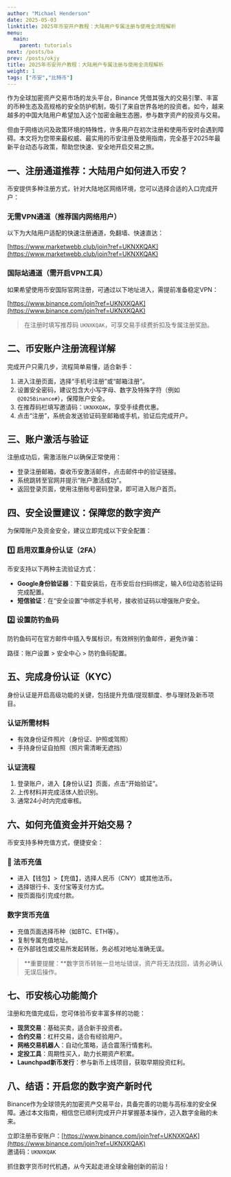 ```yaml
---
author: "Michael Henderson"
date: 2025-05-03
linktitle: 2025年币安开户教程：大陆用户专属注册与使用全流程解析
menu:
  main:
    parent: tutorials
next: /posts/ba
prev: /posts/okjy
title: 2025年币安开户教程：大陆用户专属注册与使用全流程解析
weight: 1
tags: ["币安","比特币"]
---
```


作为全球加密资产交易市场的龙头平台，Binance 凭借其强大的交易引擎、丰富的币种生态及高规格的安全防护机制，吸引了来自世界各地的投资者。如今，越来越多的中国大陆用户希望加入这个加密金融生态圈，参与数字资产的投资与交易。

但由于网络访问及政策环境的特殊性，许多用户在初次注册和使用币安时会遇到障碍。本文将为您带来最权威、最实用的币安注册及使用指南，完全基于2025年最新平台动态与政策，帮助您快速、安全地开启交易之旅。

## 一、注册通道推荐：大陆用户如何进入币安？

币安提供多种注册方式，针对大陆地区网络环境，您可以选择合适的入口完成开户：

### 无需VPN通道（推荐国内网络用户）

以下为大陆用户适配的快速注册通道，免翻墙、快速直达：

[https://www.marketwebb.club/join?ref=UKNXKQAK](https://www.marketwebb.club/join?ref=UKNXKQAK)

### 国际站通道（需开启VPN工具）

如果希望使用币安国际官网注册，可通过以下地址进入，需提前准备稳定VPN：

[https://www.binance.com/join?ref=UKNXKQAK](https://www.binance.com/join?ref=UKNXKQAK)

> 在注册时填写推荐码 `UKNXKQAK`，可享交易手续费折扣及专属注册奖励。

## 二、币安账户注册流程详解

完成开户只需几步，流程简单易懂，适合新手：

1. 进入注册页面，选择“手机号注册”或“邮箱注册”。  
2. 设置安全密码，建议包含大小写字母、数字及特殊字符（例如 `@2025Binance#`），保障账户安全。  
3. 在推荐码栏填写邀请码：`UKNXKQAK`，享受手续费优惠。  
4. 点击“注册”，系统会发送验证码至邮箱或手机，验证后完成开户。

## 三、账户激活与验证

注册成功后，需激活账户以确保正常使用：

- 登录注册邮箱，查收币安激活邮件，点击邮件中的验证链接。  
- 系统跳转至官网并提示“账户激活成功”。  
- 返回登录页面，使用注册账号密码登录，即可进入账户首页。

## 四、安全设置建议：保障您的数字资产

为保障账户及资金安全，建议立即完成以下安全配置：

### 1️⃣ 启用双重身份认证（2FA）

币安支持以下两种主流验证方式：

- **Google身份验证器**：下载安装后，在币安后台扫码绑定，输入6位动态验证码完成配置。  
- **短信验证**：在“安全设置”中绑定手机号，接收验证码以增强账户安全。

### 2️⃣ 设置防钓鱼码

防钓鱼码可在官方邮件中插入专属标识，有效辨别钓鱼邮件，避免诈骗：

路径：账户设置 > 安全中心 > 防钓鱼码配置。

## 五、完成身份认证（KYC）

身份认证是开启高级功能的关键，包括提升充值/提现额度、参与理财及新币项目。

### 认证所需材料

- 有效身份证件照片（身份证、护照或驾照）  
- 手持身份证自拍照（照片需清晰无遮挡）

### 认证流程

1. 登录账户，进入【身份认证】页面，点击“开始验证”。  
2. 上传材料并完成活体人脸识别。  
3. 通常24小时内完成审核。

## 六、如何充值资金并开始交易？

币安支持多种充值方式，便捷安全：

### 🔹 法币充值

- 进入【钱包】>【充值】，选择人民币（CNY）或其他法币。  
- 选择银行卡、支付宝等支付方式。  
- 按页面指引完成付款。

### 数字货币充值

- 充值页面选择币种（如BTC、ETH等）。  
- 复制专属充值地址。  
- 在外部钱包或交易所发起转账，务必核对地址准确无误。

> **重要提醒：**数字货币转账一旦地址错误，资产将无法找回，请务必确认无误后操作。

## 七、币安核心功能简介

注册和充值完成后，您可体验币安丰富多样的功能：

- **现货交易**：基础买卖，适合新手投资者。  
- **合约交易**：杠杆交易，适合有经验用户。  
- **网格交易机器人**：自动化策略，适合震荡行情套利。  
- **定投工具**：周期性买入，助力长期资产积累。  
- **Launchpad新币发行**：参与新币上线项目，获取早期投资红利。

## 八、结语：开启您的数字资产新时代

Binance作为全球领先的加密资产交易平台，具备完善的功能与高标准的安全保障。通过本文指南，相信您已顺利完成开户并掌握基本操作，迈入数字金融的未来。

立即注册币安账户：[https://www.binance.com/join?ref=UKNXKQAK](https://www.binance.com/join?ref=UKNXKQAK)  
邀请码：`UKNXKQAK`

抓住数字货币时代机遇，从今天起走进全球金融创新的前沿！
